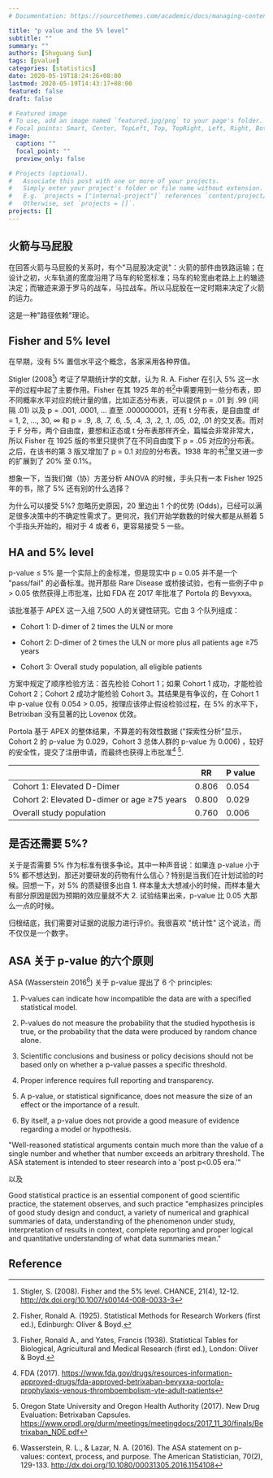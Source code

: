 ```yaml
---
# Documentation: https://sourcethemes.com/academic/docs/managing-content/

title: "p value and the 5% level"
subtitle: ""
summary: ""
authors: [Shuguang Sun]
tags: [pvalue]
categories: [statistics]
date: 2020-05-19T18:24:26+08:00
lastmod: 2020-05-19T14:43:17+08:00
featured: false
draft: false

# Featured image
# To use, add an image named `featured.jpg/png` to your page's folder.
# Focal points: Smart, Center, TopLeft, Top, TopRight, Left, Right, BottomLeft, Bottom, BottomRight.
image:
  caption: ""
  focal_point: ""
  preview_only: false

# Projects (optional).
#   Associate this post with one or more of your projects.
#   Simply enter your project's folder or file name without extension.
#   E.g. `projects = ["internal-project"]` references `content/project/deep-learning/index.md`.
#   Otherwise, set `projects = []`.
projects: []
---
```


## 火箭与马屁股

在回答火箭与马屁股的关系时，有个"马屁股决定说"：火箭的部件由铁路运输；在设计之初，火车轨道的宽度沿用了马车的轮宽标准；马车的轮宽由老路上上的辙迹决定；而辙迹来源于罗马的战车，马拉战车。所以马屁股在一定时期来决定了火箭的运力。

这是一种"路径依赖"理论。

## Fisher and 5% level

在早期，没有 5% 置信水平这个概念，各家采用各种界值。

Stigler (2008[^1]) 考证了早期统计学的文献，认为 R. A. Fisher 在引入 5% 这一水平的过程中起了主要作用。Fisher 在其 1925 年的书[^2]中需要用到一些分布表，即不同概率水平对应的统计量的值，比如正态分布表，可以提供 p = .01 到 .99 (间隔 .01) 以及 p = .001, .0001, ... 直至 .000000001，还有 t 分布表，是自由度 df = 1, 2, ..., 30, ∞ 和 p = .9, .8, .7, .6, .5, .4, .3, .2, .1, .05, .02, .01 的交叉表。而对于 F 分布，两个自由度，要想和正态或 t 分布表那样齐全，篇幅会非常非常大，所以 Fisher 在 1925 版的书里只提供了在不同自由度下 p = .05 对应的分布表。之后，在该书的第 3 版又增加了 p = 0.1 对应的分布表。1938 年的书[^3]里又进一步的扩展到了 20% 至 0.1%。

想象一下，当我们做（协）方差分析 ANOVA 的时候，手头只有一本 Fisher 1925 年的书，除了 5% 还有别的什么选择？

为什么可以接受 5%? 忽略历史原因，20 里边出 1 个的优势 (Odds)，已经可以满足很多决策中的不确定性需求了。更何况，我们开始学数数的时候大都是从掰着 5 个手指头开始的，相对于 4 或者 6，更容易接受 5 一些。

## HA and 5% level

p-value ≤ 5% 是一个实际上的金标准，但是现实中 p = 0.05 并不是一个 "pass/fail" 的必备标准。抛开那些 Rare Disease 或桥接试验，也有一些例子中 p > 0.05 依然获得上市批准，比如 FDA 在 2017 年批准了 Portola 的 Bevyxxa。

该批准基于 APEX 这一入组 7,500 人的关键性研究。它由 3 个队列组成：

- Cohort 1: D-dimer of 2 times the ULN or more

- Cohort 2: D-dimer of 2 times the ULN or more plus all patients age ≥75 years

- Cohort 3: Overall study population, all eligible patients

方案中规定了顺序检验方法：首先检验 Cohort 1；如果 Cohort 1 成功，才能检验 Cohort 2；Cohort 2 成功才能检验 Cohort 3。其结果是有争议的，在 Cohort 1 中 p-value 仅有 0.054 > 0.05，按理应该停止假设检验过程，在 5% 的水平下，Betrixiban 没有显著的比 Lovenox 优效。

Portola 基于 APEX 的整体结果，不算差的有效性数据 ("探索性分析"显示，Cohort 2 的 p-value 为 0.029，Cohort 3 总体人群的 p-value 为 0.006) ，较好的安全性，提交了注册申请，而最终也获得上市批准[^4] [^5].

|                                             |    RR | P value |
|---------------------------------------------|-------|---------|
| Cohort 1: Elevated D-Dimer                  | 0.806 |   0.054 |
| Cohort 2: Elevated D-dimer or age ≥75 years | 0.800 |   0.029 |
| Overall study population                    | 0.760 |   0.006 |

## 是否还需要 5%?

关于是否需要 5% 作为标准有很多争论。其中一种声音说：如果连 p-value 小于 5% 都不想达到，那还对要研发的药物有什么信心？特别是当我们在计划试验的时候。回想一下，对 5% 的质疑很多出自 1. 样本量太大想减小的时候，而样本量大有部分原因是因为预期的效应量就不大 2. 试验结果出来，p-value 比 0.05 大那么一点的时候。

归根结底，我们需要对证据的说服力进行评价。我很喜欢 "统计性" 这个说法，而不仅仅是一个数字。

## ASA 关于 p-value 的六个原则

ASA (Wasserstein 2016[^6]) 关于 p-value 提出了 6 个 principles:

1. P-values can indicate how incompatible the data are with a specified statistical model.

2. P-values do not measure the probability that the studied hypothesis is true, or the probability that the data were produced by random chance alone.

3. Scientific conclusions and business or policy decisions should not be based only on whether a p-value passes a specific threshold.

4. Proper inference requires full reporting and transparency.

5. A p-value, or statistical significance, does not measure the size of an effect or the importance of a result.

6. By itself, a p-value does not provide a good measure of evidence regarding a model or hypothesis.

"Well-reasoned statistical arguments contain much more than the value of a single number and whether that number exceeds an arbitrary threshold. The ASA statement is intended to steer research into a 'post p<0.05 era.'"

以及

Good statistical practice is an essential component of good scientific practice, the statement observes, and such practice "emphasizes principles of good study design and conduct, a variety of numerical and graphical summaries of data, understanding of the phenomenon under study, interpretation of results in context, complete reporting and proper logical and quantitative understanding of what data summaries mean."


## Reference

[^1]: Stigler, S. (2008). Fisher and the 5% level. CHANCE, 21(4), 12-12. http://dx.doi.org/10.1007/s00144-008-0033-3

[^2]: Fisher, Ronald A. (1925). Statistical Methods for Research Workers (first ed.), Edinburgh: Oliver & Boyd.

[^3]: Fisher, Ronald A., and Yates, Francis (1938). Statistical Tables for Biological, Agricultural and Medical Research (first ed.), London: Oliver & Boyd.

[^4]: FDA (2017). https://www.fda.gov/drugs/resources-information-approved-drugs/fda-approved-betrixaban-bevyxxa-portola-prophylaxis-venous-thromboembolism-vte-adult-patients

[^5]: Oregon State University and Oregon Health Authority (2017). New Drug Evaluation: Betrixaban Capsules. https://www.orpdl.org/durm/meetings/meetingdocs/2017_11_30/finals/Betrixaban_NDE.pdf

[^6]: Wasserstein, R. L., & Lazar, N. A. (2016). The ASA statement on p-values: context, process, and purpose. The American Statistician, 70(2), 129-133. http://dx.doi.org/10.1080/00031305.2016.1154108
